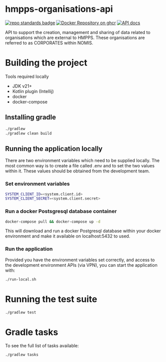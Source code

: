# hmpps-organisations-api

[![repo standards badge](https://img.shields.io/badge/endpoint.svg?&style=flat&logo=github&url=https%3A%2F%2Foperations-engineering-reports.cloud-platform.service.justice.gov.uk%2Fapi%2Fv1%2Fcompliant_public_repositories%2Fhmpps-organisations-api)](https://operations-engineering-reports.cloud-platform.service.justice.gov.uk/public-report/hmpps-organisations-api "Link to report")
[![Docker Repository on ghcr](https://img.shields.io/badge/ghcr.io-repository-2496ED.svg?logo=docker)](https://ghcr.io/ministryofjustice/hmpps-organisations-api)
[![API docs](https://img.shields.io/badge/API_docs_-view-85EA2D.svg?logo=swagger)](https://organisations-api-dev.hmpps.service.justice.gov.uk/swagger-ui/index.html#/)

API to support the creation, management and sharing of data related to organisations which are external to HMPPS.
These organisations are referred to as CORPORATES within NOMIS.


# Building the project

Tools required locally

* JDK v21+
* Kotlin plugin (Intellij)
* docker
* docker-compose

## Installing gradle

```bash
./gradlew
./gradlew clean build
```

## Running the application locally

There are two environment variables which need to be supplied locally.
The most common way is to create a file called .env and to set the two values within it.
These values should be obtained from the development team.

### Set environment variables

```bash
SYSTEM_CLIENT_ID=<system.client.id>
SYSTEM_CLIENT_SECRET=<system.client.secret>
```

### Run a docker Postsgresql database container

```bash
docker-compose pull && docker-compose up -d
```
This will download and run a docker Postgresql database within your docker environment and make it available
on localhost:5432 to used.

### Run the application

Provided you have the environment variables set correctly, and access to the development
environment APIs (via VPN), you can start the application with:

```bash
./run-local.sh
```

# Running the test suite

```bash
./gradlew test
```

# Gradle tasks

To see the full list of tasks available:

```bash
./gradlew tasks
```

